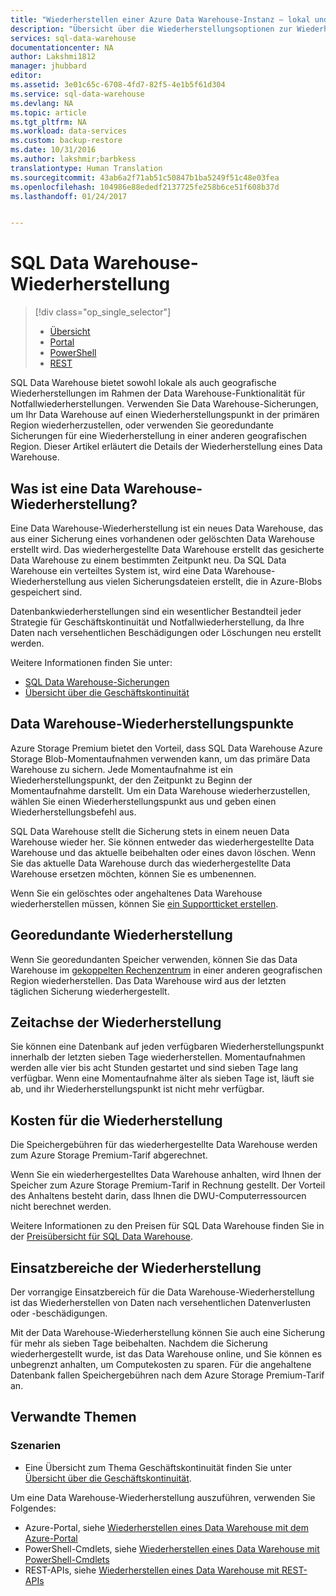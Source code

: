 ```yaml
---
title: "Wiederherstellen einer Azure Data Warehouse-Instanz – lokal und georedundant | Microsoft-Dokumentation"
description: "Übersicht über die Wiederherstellungsoptionen zur Wiederherstellung einer Datenbank in Azure SQL Data Warehouse."
services: sql-data-warehouse
documentationcenter: NA
author: Lakshmi1812
manager: jhubbard
editor: 
ms.assetid: 3e01c65c-6708-4fd7-82f5-4e1b5f61d304
ms.service: sql-data-warehouse
ms.devlang: NA
ms.topic: article
ms.tgt_pltfrm: NA
ms.workload: data-services
ms.custom: backup-restore
ms.date: 10/31/2016
ms.author: lakshmir;barbkess
translationtype: Human Translation
ms.sourcegitcommit: 43ab6a2f71ab51c50847b1ba5249f51c48e03fea
ms.openlocfilehash: 104986e88ededf2137725fe258b6ce51f608b37d
ms.lasthandoff: 01/24/2017


---
```

# <a name="sql-data-warehouse-restore"></a>SQL Data Warehouse-Wiederherstellung
> [!div class="op_single_selector"]
> * [Übersicht][Overview]
> * [Portal][Portal]
> * [PowerShell][PowerShell]
> * [REST][REST]
> 
> 

SQL Data Warehouse bietet sowohl lokale als auch geografische Wiederherstellungen im Rahmen der Data Warehouse-Funktionalität für Notfallwiederherstellungen. Verwenden Sie Data Warehouse-Sicherungen, um Ihr Data Warehouse auf einen Wiederherstellungspunkt in der primären Region wiederherzustellen, oder verwenden Sie georedundante Sicherungen für eine Wiederherstellung in einer anderen geografischen Region. Dieser Artikel erläutert die Details der Wiederherstellung eines Data Warehouse.

## <a name="what-is-a-data-warehouse-restore"></a>Was ist eine Data Warehouse-Wiederherstellung?
Eine Data Warehouse-Wiederherstellung ist ein neues Data Warehouse, das aus einer Sicherung eines vorhandenen oder gelöschten Data Warehouse erstellt wird. Das wiederhergestellte Data Warehouse erstellt das gesicherte Data Warehouse zu einem bestimmten Zeitpunkt neu. Da SQL Data Warehouse ein verteiltes System ist, wird eine Data Warehouse-Wiederherstellung aus vielen Sicherungsdateien erstellt, die in Azure-Blobs gespeichert sind. 

Datenbankwiederherstellungen sind ein wesentlicher Bestandteil jeder Strategie für Geschäftskontinuität und Notfallwiederherstellung, da Ihre Daten nach versehentlichen Beschädigungen oder Löschungen neu erstellt werden.

Weitere Informationen finden Sie unter:

* [SQL Data Warehouse-Sicherungen](sql-data-warehouse-backups.md)
* [Übersicht über die Geschäftskontinuität](../sql-database/sql-database-business-continuity.md)

## <a name="data-warehouse-restore-points"></a>Data Warehouse-Wiederherstellungspunkte
Azure Storage Premium bietet den Vorteil, dass SQL Data Warehouse Azure Storage Blob-Momentaufnahmen verwenden kann, um das primäre Data Warehouse zu sichern. Jede Momentaufnahme ist ein Wiederherstellungspunkt, der den Zeitpunkt zu Beginn der Momentaufnahme darstellt. Um ein Data Warehouse wiederherzustellen, wählen Sie einen Wiederherstellungspunkt aus und geben einen Wiederherstellungsbefehl aus.  

SQL Data Warehouse stellt die Sicherung stets in einem neuen Data Warehouse wieder her. Sie können entweder das wiederhergestellte Data Warehouse und das aktuelle beibehalten oder eines davon löschen. Wenn Sie das aktuelle Data Warehouse durch das wiederhergestellte Data Warehouse ersetzen möchten, können Sie es umbenennen.

Wenn Sie ein gelöschtes oder angehaltenes Data Warehouse wiederherstellen müssen, können Sie [ein Supportticket erstellen](sql-data-warehouse-get-started-create-support-ticket.md). 

<!-- 
### Can I restore a deleted data warehouse?

Yes, you can restore the last available restore point.

Yes, for the next seven calendar days. When you delete a data warehouse, SQL Data Warehouse actually keeps the data warehouse and its snapshots for seven days just in case you need the data. After seven days, you won't be able to restore to any of the restore points. -->

## <a name="geo-redundant-restore"></a>Georedundante Wiederherstellung
Wenn Sie georedundanten Speicher verwenden, können Sie das Data Warehouse im [gekoppelten Rechenzentrum](../best-practices-availability-paired-regions.md) in einer anderen geografischen Region wiederherstellen. Das Data Warehouse wird aus der letzten täglichen Sicherung wiederhergestellt. 

## <a name="restore-timeline"></a>Zeitachse der Wiederherstellung
Sie können eine Datenbank auf jeden verfügbaren Wiederherstellungspunkt innerhalb der letzten sieben Tage wiederherstellen. Momentaufnahmen werden alle vier bis acht Stunden gestartet und sind sieben Tage lang verfügbar. Wenn eine Momentaufnahme älter als sieben Tage ist, läuft sie ab, und ihr Wiederherstellungspunkt ist nicht mehr verfügbar.

## <a name="restore-costs"></a>Kosten für die Wiederherstellung
Die Speichergebühren für das wiederhergestellte Data Warehouse werden zum Azure Storage Premium-Tarif abgerechnet. 

Wenn Sie ein wiederhergestelltes Data Warehouse anhalten, wird Ihnen der Speicher zum Azure Storage Premium-Tarif in Rechnung gestellt. Der Vorteil des Anhaltens besteht darin, dass Ihnen die DWU-Computerressourcen nicht berechnet werden.

Weitere Informationen zu den Preisen für SQL Data Warehouse finden Sie in der [Preisübersicht für SQL Data Warehouse](https://azure.microsoft.com/pricing/details/sql-data-warehouse/).

## <a name="uses-for-restore"></a>Einsatzbereiche der Wiederherstellung
Der vorrangige Einsatzbereich für die Data Warehouse-Wiederherstellung ist das Wiederherstellen von Daten nach versehentlichen Datenverlusten oder -beschädigungen.

Mit der Data Warehouse-Wiederherstellung können Sie auch eine Sicherung für mehr als sieben Tage beibehalten. Nachdem die Sicherung wiederhergestellt wurde, ist das Data Warehouse online, und Sie können es unbegrenzt anhalten, um Computekosten zu sparen. Für die angehaltene Datenbank fallen Speichergebühren nach dem Azure Storage Premium-Tarif an. 

## <a name="related-topics"></a>Verwandte Themen
### <a name="scenarios"></a>Szenarien
* Eine Übersicht zum Thema Geschäftskontinuität finden Sie unter [Übersicht über die Geschäftskontinuität](../sql-database/sql-database-business-continuity.md).

<!-- ### Tasks -->

Um eine Data Warehouse-Wiederherstellung auszuführen, verwenden Sie Folgendes:

* Azure-Portal, siehe [Wiederherstellen eines Data Warehouse mit dem Azure-Portal](sql-data-warehouse-restore-database-portal.md)
* PowerShell-Cmdlets, siehe [Wiederherstellen eines Data Warehouse mit PowerShell-Cmdlets](sql-data-warehouse-restore-database-powershell.md)
* REST-APIs, siehe [Wiederherstellen eines Data Warehouse mit REST-APIs](sql-data-warehouse-restore-database-rest-api.md)

<!-- ### Tutorials -->

<!--Image references-->

<!--Article references-->
[Azure SQL Database business continuity overview]: ../sql-database/sql-database-business-continuity.md
[Overview]: ./sql-data-warehouse-restore-database-overview.md
[Portal]: ./sql-data-warehouse-restore-database-portal.md
[PowerShell]: ./sql-data-warehouse-restore-database-powershell.md
[REST]: ./sql-data-warehouse-restore-database-rest-api.md

<!--MSDN references-->


<!--Other Web references-->

